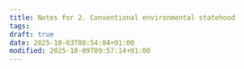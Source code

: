 ```yaml
---
title: Notes for 2. Conventional environmental statehood
tags:
draft: true
date: 2025-10-03T08:54:04+01:00
modified: 2025-10-09T09:57:14+01:00
---
```

